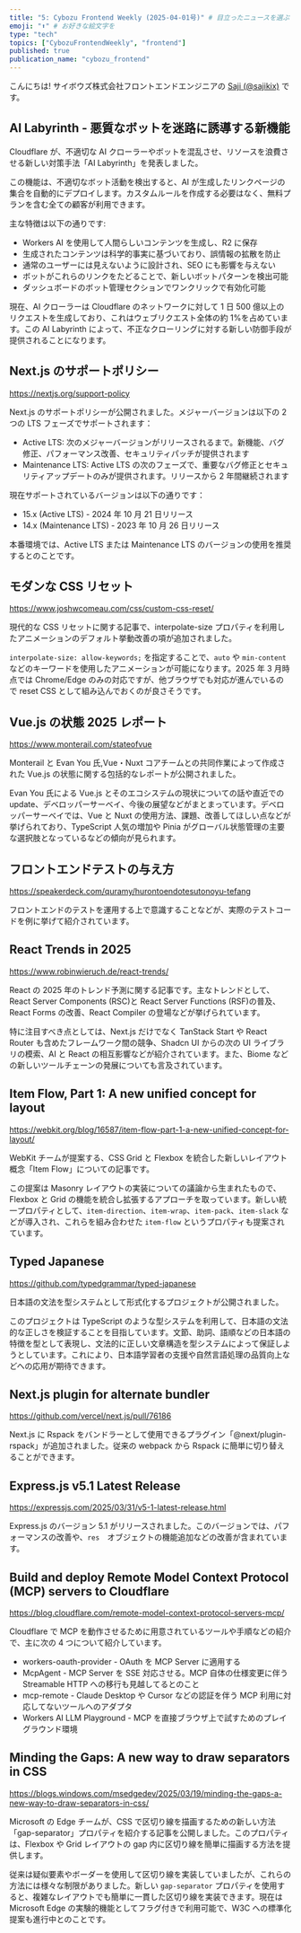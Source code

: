 ```yaml
---
title: "5: Cybozu Frontend Weekly (2025-04-01号)" # 目立ったニュースを選ぶ
emoji: "⬆️" # お好きな絵文字を
type: "tech"
topics: ["CybozuFrontendWeekly", "frontend"]
published: true
publication_name: "cybozu_frontend"
---
```


こんにちは! サイボウズ株式会社フロントエンドエンジニアの [Saji (@sajikix)](https://twitter.com/sajikix) です。

## AI Labyrinth - 悪質なボットを迷路に誘導する新機能

Cloudflare が、不適切な AI クローラーやボットを混乱させ、リソースを浪費させる新しい対策手法「AI Labyrinth」を発表しました。

この機能は、不適切なボット活動を検出すると、AI が生成したリンクページの集合を自動的にデプロイします。カスタムルールを作成する必要はなく、無料プランを含む全ての顧客が利用できます。

主な特徴は以下の通りです:

- Workers AI を使用して人間らしいコンテンツを生成し、R2 に保存
- 生成されたコンテンツは科学的事実に基づいており、誤情報の拡散を防止
- 通常のユーザーには見えないように設計され、SEO にも影響を与えない
- ボットがこれらのリンクをたどることで、新しいボットパターンを検出可能
- ダッシュボードのボット管理セクションでワンクリックで有効化可能

現在、AI クローラーは Cloudflare のネットワークに対して 1 日 500 億以上のリクエストを生成しており、これはウェブリクエスト全体の約 1%を占めています。この AI Labyrinth によって、不正なクローリングに対する新しい防御手段が提供されることになります。

## Next.js のサポートポリシー

https://nextjs.org/support-policy

Next.js のサポートポリシーが公開されました。メジャーバージョンは以下の 2 つの LTS フェーズでサポートされます：

- Active LTS: 次のメジャーバージョンがリリースされるまで。新機能、バグ修正、パフォーマンス改善、セキュリティパッチが提供されます
- Maintenance LTS: Active LTS の次のフェーズで、重要なバグ修正とセキュリティアップデートのみが提供されます。リリースから 2 年間継続されます

現在サポートされているバージョンは以下の通りです：

- 15.x (Active LTS) - 2024 年 10 月 21 日リリース
- 14.x (Maintenance LTS) - 2023 年 10 月 26 日リリース

本番環境では、Active LTS または Maintenance LTS のバージョンの使用を推奨するとのことです。

## モダンな CSS リセット

https://www.joshwcomeau.com/css/custom-css-reset/

現代的な CSS リセットに関する記事で、interpolate-size プロパティを利用したアニメーションのデフォルト挙動改善の項が追加されました。

`interpolate-size: allow-keywords;` を指定することで、`auto` や `min-content` などのキーワードを使用したアニメーションが可能になります。2025 年 3 月時点では Chrome/Edge のみの対応ですが、他ブラウザでも対応が進んでいるので reset CSS として組み込んでおくのが良さそうです。

## Vue.js の状態 2025 レポート

https://www.monterail.com/stateofvue

Monterail と Evan You 氏,Vue・Nuxt コアチームとの共同作業によって作成された Vue.js の状態に関する包括的なレポートが公開されました。

Evan You 氏による Vue.js とそのエコシステムの現状についての話や直近での update、デベロッパーサーベイ、今後の展望などがまとまっています。デベロッパーサーベイでは、Vue と Nuxt の使用方法、課題、改善してほしい点などが挙げられており、TypeScript 人気の増加や Pinia がグローバル状態管理の主要な選択肢となっているなどの傾向が見られます。

## フロントエンドテストの与え方

https://speakerdeck.com/quramy/hurontoendotesutonoyu-tefang

フロントエンドのテストを運用する上で意識することなどが、実際のテストコードを例に挙げて紹介されています。

## React Trends in 2025

https://www.robinwieruch.de/react-trends/

React の 2025 年のトレンド予測に関する記事です。主なトレンドとして、React Server Components (RSC)と React Server Functions (RSF)の普及、React Forms の改善、React Compiler の登場などが挙げられています。

特に注目すべき点としては、Next.js だけでなく TanStack Start や React Router も含めたフレームワーク間の競争、Shadcn UI からの次の UI ライブラリの模索、AI と React の相互影響などが紹介されています。また、Biome などの新しいツールチェーンの発展についても言及されています。

## Item Flow, Part 1: A new unified concept for layout

https://webkit.org/blog/16587/item-flow-part-1-a-new-unified-concept-for-layout/

WebKit チームが提案する、CSS Grid と Flexbox を統合した新しいレイアウト概念「Item Flow」についての記事です。

この提案は Masonry レイアウトの実装についての議論から生まれたもので、Flexbox と Grid の機能を統合し拡張するアプローチを取っています。新しい統一プロパティとして、`item-direction`、`item-wrap`、`item-pack`、`item-slack` などが導入され、これらを組み合わせた `item-flow` というプロパティも提案されています。

## Typed Japanese

https://github.com/typedgrammar/typed-japanese

日本語の文法を型システムとして形式化するプロジェクトが公開されました。

このプロジェクトは TypeScript のような型システムを利用して、日本語の文法的な正しさを検証することを目指しています。文節、助詞、語順などの日本語の特徴を型として表現し、文法的に正しい文章構造を型システムによって保証しようとしています。これにより、日本語学習者の支援や自然言語処理の品質向上などへの応用が期待できます。

## Next.js plugin for alternate bundler

https://github.com/vercel/next.js/pull/76186

Next.js に Rspack をバンドラーとして使用できるプラグイン「@next/plugin-rspack」が追加されました。従来の webpack から Rspack に簡単に切り替えることができます。

## Express.js v5.1 Latest Release

https://expressjs.com/2025/03/31/v5-1-latest-release.html

Express.js のバージョン 5.1 がリリースされました。このバージョンでは、パフォーマンスの改善や、`res`　オブジェクトの機能追加などの改善が含まれています。

## Build and deploy Remote Model Context Protocol (MCP) servers to Cloudflare

https://blog.cloudflare.com/remote-model-context-protocol-servers-mcp/

Cloudflare で MCP を動作させるために用意されているツールや手順などの紹介で、主に次の 4 つについて紹介しています。

- workers-oauth-provider - OAuth を MCP Server に適用する
- McpAgent - MCP Server を SSE 対応させる。MCP 自体の仕様変更に伴う Streamable HTTP への移行も見越してるとのこと
- mcp-remote - Claude Desktop や Cursor などの認証を伴う MCP 利用に対応してないツールへのアダプタ
- Workers AI LLM Playground - MCP を直接ブラウザ上で試すためのプレイグラウンド環境

## Minding the Gaps: A new way to draw separators in CSS

https://blogs.windows.com/msedgedev/2025/03/19/minding-the-gaps-a-new-way-to-draw-separators-in-css/

Microsoft の Edge チームが、CSS で区切り線を描画するための新しい方法「gap-separator」プロパティを紹介する記事を公開しました。このプロパティは、Flexbox や Grid レイアウトの gap 内に区切り線を簡単に描画する方法を提供します。

従来は疑似要素やボーダーを使用して区切り線を実装していましたが、これらの方法には様々な制限がありました。新しい `gap-separator` プロパティを使用すると、複雑なレイアウトでも簡単に一貫した区切り線を実装できます。現在は Microsoft Edge の実験的機能としてフラグ付きで利用可能で、W3C への標準化提案も進行中とのことです。
